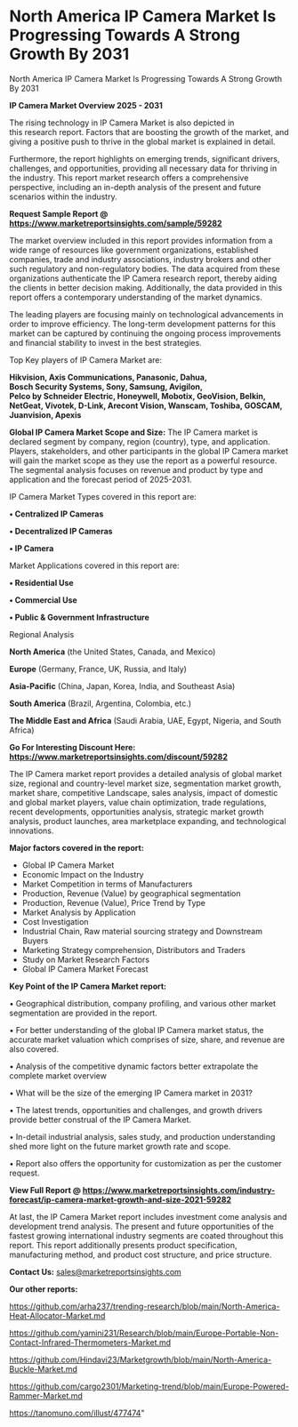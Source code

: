 # North America IP Camera Market Is Progressing Towards A Strong Growth By 2031
North America IP Camera Market Is Progressing Towards A Strong Growth By 2031

<Strong> IP Camera Market Overview 2025 - 2031</strong>

The rising technology in IP Camera Market is also depicted in this research report. Factors that are boosting the growth of the market, and giving a positive push to thrive in the global market is explained in detail.

Furthermore, the report highlights on emerging trends, significant drivers, challenges, and opportunities, providing all necessary data for thriving in the industry. This report market research offers a comprehensive perspective, including an in-depth analysis of the present and future scenarios within the industry.

<strong>Request Sample Report @ <a href=https://www.marketreportsinsights.com/sample/59282>https://www.marketreportsinsights.com/sample/59282</a></strong>

The market overview included in this report provides information from a wide range of resources like government organizations, established companies, trade and industry associations, industry brokers and other such regulatory and non-regulatory bodies. The data acquired from these organizations authenticate the IP Camera research report, thereby aiding the clients in better decision making. Additionally, the data provided in this report offers a contemporary understanding of the market dynamics.

The leading players are focusing mainly on technological advancements in order to improve efficiency. The long-term development patterns for this market can be captured by continuing the ongoing process improvements and financial stability to invest in the best strategies.

Top Key players of IP Camera Market are:

<strong>Hikvision, Axis Communications, Panasonic, Dahua, Bosch Security Systems, Sony, Samsung, Avigilon, Pelco by Schneider Electric, Honeywell, Mobotix, GeoVision, Belkin, NetGeat, Vivotek, D-Link, Arecont Vision, Wanscam, Toshiba, GOSCAM, Juanvision, Apexis</strong>

<strong><b>Global IP Camera Market Scope and Size:</b></strong>
The IP Camera market is declared segment by company, region (country), type, and application. Players, stakeholders, and other participants in the global IP Camera market will gain the market scope as they use the report as a powerful resource. The segmental analysis focuses on revenue and product by type and application and the forecast period of 2025-2031.

IP Camera Market Types covered in this report are:

<strong>• Centralized IP Cameras

• Decentralized IP Cameras

• IP Camera</strong>

Market Applications covered in this report are:

<strong>• Residential Use

• Commercial Use

• Public & Government Infrastructure</strong> 

Regional Analysis

<strong>North America</strong> (the United States, Canada, and Mexico)

<strong>Europe</strong> (Germany, France, UK, Russia, and Italy)

<strong>Asia-Pacific</strong> (China, Japan, Korea, India, and Southeast Asia)

<strong>South America</strong> (Brazil, Argentina, Colombia, etc.)

<strong>The Middle East and Africa</strong> (Saudi Arabia, UAE, Egypt, Nigeria, and South Africa)

<strong>Go For Interesting Discount Here: <a href=https://www.marketreportsinsights.com/discount/59282>https://www.marketreportsinsights.com/discount/59282</a></strong>

The IP Camera market report provides a detailed analysis of global market size, regional and country-level market size, segmentation market growth, market share, competitive Landscape, sales analysis, impact of domestic and global market players, value chain optimization, trade regulations, recent developments, opportunities analysis, strategic market growth analysis, product launches, area marketplace expanding, and technological innovations.

<strong><b>Major factors covered in the report:</b></strong>
<ul>
  <li>Global IP Camera Market </li>
  <li>Economic Impact on the Industry</li>
  <li>Market Competition in terms of Manufacturers</li>
  <li>Production, Revenue (Value) by geographical segmentation</li>
  <li>Production, Revenue (Value), Price Trend by Type</li>
  <li>Market Analysis by Application</li>
  <li>Cost Investigation</li>
  <li>Industrial Chain, Raw material sourcing strategy and Downstream Buyers</li>
  <li>Marketing Strategy comprehension, Distributors and Traders</li>
  <li>Study on Market Research Factors</li>
  <li>Global IP Camera Market Forecast</li>
</ul>

<strong><b>Key Point of the IP Camera Market report:</b></strong>

• Geographical distribution, company profiling, and various other market segmentation are provided in the report.

• For better understanding of the global IP Camera market status, the accurate market valuation which comprises of size, share, and revenue are also covered.

• Analysis of the competitive dynamic factors better extrapolate the complete market overview

• What will be the size of the emerging IP Camera market in 2031?

• The latest trends, opportunities and challenges, and growth drivers provide better construal of the IP Camera Market.

• In-detail industrial analysis, sales study, and production understanding shed more light on the future market growth rate and scope.

• Report also offers the opportunity for customization as per the customer request.

<strong><b>View Full Report @ <a href=https://www.marketreportsinsights.com/industry-forecast/ip-camera-market-growth-and-size-2021-59282>https://www.marketreportsinsights.com/industry-forecast/ip-camera-market-growth-and-size-2021-59282</a></b></strong>


At last, the IP Camera Market report includes investment come analysis and development trend analysis. The present and future opportunities of the fastest growing international industry segments are coated throughout this report. This report additionally presents product specification, manufacturing method, and product cost structure, and price structure.

<strong>Contact Us:</strong>
sales@marketreportsinsights.com

<strong>Our other reports:</strong>

<a href=https://github.com/arha237/trending-research/blob/main/North-America-Heat-Allocator-Market.md>https://github.com/arha237/trending-research/blob/main/North-America-Heat-Allocator-Market.md</a>

<a href=https://github.com/yamini231/Research/blob/main/Europe-Portable-Non-Contact-Infrared-Thermometers-Market.md>https://github.com/yamini231/Research/blob/main/Europe-Portable-Non-Contact-Infrared-Thermometers-Market.md</a>

<a href=https://github.com/Hindavi23/Marketgrowth/blob/main/North-America-Buckle-Market.md>https://github.com/Hindavi23/Marketgrowth/blob/main/North-America-Buckle-Market.md</a>

<a href=https://github.com/cargo2301/Marketing-trend/blob/main/Europe-Powered-Rammer-Market.md>https://github.com/cargo2301/Marketing-trend/blob/main/Europe-Powered-Rammer-Market.md</a>

<a href=https://tanomuno.com/illust/477474>https://tanomuno.com/illust/477474</a>"
